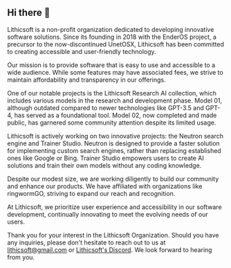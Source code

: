 ## Hi there 👋

Lithicsoft is a non-profit organization dedicated to developing innovative software solutions. Since its founding in 2018 with the EnderOS project, a precursor to the now-discontinued UnetOSX, Lithicsoft has been committed to creating accessible and user-friendly technology.

Our mission is to provide software that is easy to use and accessible to a wide audience. While some features may have associated fees, we strive to maintain affordability and transparency in our offerings.

One of our notable projects is the Lithicsoft Research AI collection, which includes various models in the research and development phase. Model 01, although outdated compared to newer technologies like GPT-3.5 and GPT-4, has served as a foundational tool. Model 02, now completed and made public, has garnered some community attention despite its limited usage.

Lithicsoft is actively working on two innovative projects: the Neutron search engine and Trainer Studio. Neutron is designed to provide a faster solution for implementing custom search engines, rather than replacing established ones like Google or Bing. Trainer Studio empowers users to create AI solutions and train their own models without any coding knowledge.

Despite our modest size, we are working diligently to build our community and enhance our products. We have affiliated with organizations like ringwormGO, striving to expand our reach and recognition.

At Lithicsoft, we prioritize user experience and accessibility in our software development, continually innovating to meet the evolving needs of our users.

Thank you for your interest in the Lithicsoft Organization. Should you have any inquiries, please don't hesitate to reach out to us at lithicsoft@gmail.com or [Lithicsoft's Discord](https://discord.gg/dNQunYaXrX). We look forward to hearing from you.

